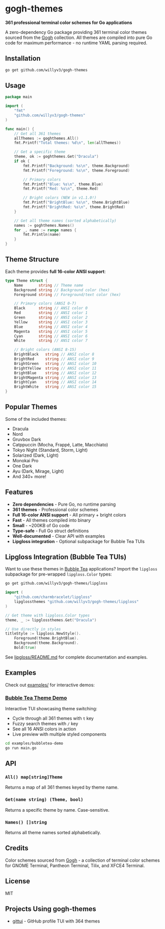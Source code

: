 # gogh-themes

**361 professional terminal color schemes for Go applications**

A zero-dependency Go package providing 361 terminal color themes sourced from the [Gogh](https://github.com/Gogh-Co/Gogh) collection. All themes are compiled into pure Go code for maximum performance - no runtime YAML parsing required.

## Installation

```bash
go get github.com/willyv3/gogh-themes
```

## Usage

```go
package main

import (
    "fmt"
    "github.com/willyv3/gogh-themes"
)

func main() {
    // Get all 361 themes
    allThemes := goghthemes.All()
    fmt.Printf("Total themes: %d\n", len(allThemes))

    // Get a specific theme
    theme, ok := goghthemes.Get("Dracula")
    if ok {
        fmt.Printf("Background: %s\n", theme.Background)
        fmt.Printf("Foreground: %s\n", theme.Foreground)

        // Primary colors
        fmt.Printf("Blue: %s\n", theme.Blue)
        fmt.Printf("Red: %s\n", theme.Red)

        // Bright colors (NEW in v1.1.0!)
        fmt.Printf("BrightBlue: %s\n", theme.BrightBlue)
        fmt.Printf("BrightRed: %s\n", theme.BrightRed)
    }

    // Get all theme names (sorted alphabetically)
    names := goghthemes.Names()
    for _, name := range names {
        fmt.Println(name)
    }
}
```

## Theme Structure

Each theme provides **full 16-color ANSI support**:

```go
type Theme struct {
    Name       string // Theme name
    Background string // Background color (hex)
    Foreground string // Foreground/text color (hex)

    // Primary colors (ANSI 0-7)
    Black      string // ANSI color 0
    Red        string // ANSI color 1
    Green      string // ANSI color 2
    Yellow     string // ANSI color 3
    Blue       string // ANSI color 4
    Magenta    string // ANSI color 5
    Cyan       string // ANSI color 6
    White      string // ANSI color 7

    // Bright colors (ANSI 8-15)
    BrightBlack   string // ANSI color 8
    BrightRed     string // ANSI color 9
    BrightGreen   string // ANSI color 10
    BrightYellow  string // ANSI color 11
    BrightBlue    string // ANSI color 12
    BrightMagenta string // ANSI color 13
    BrightCyan    string // ANSI color 14
    BrightWhite   string // ANSI color 15
}
```

## Popular Themes

Some of the included themes:
- Dracula
- Nord
- Gruvbox Dark
- Catppuccin (Mocha, Frappé, Latte, Macchiato)
- Tokyo Night (Standard, Storm, Light)
- Solarized (Dark, Light)
- Monokai Pro
- One Dark
- Ayu (Dark, Mirage, Light)
- And 340+ more!

## Features

- **Zero dependencies** - Pure Go, no runtime parsing
- **361 themes** - Professional color schemes
- **Full 16-color ANSI support** - All primary + bright colors
- **Fast** - All themes compiled into binary
- **Small** - ~200KB of Go code
- **Type-safe** - Full Go struct definitions
- **Well-documented** - Clear API with examples
- **Lipgloss integration** - Optional subpackage for Bubble Tea TUIs

## Lipgloss Integration (Bubble Tea TUIs)

Want to use these themes in [Bubble Tea](https://github.com/charmbracelet/bubbletea) applications? Import the `lipgloss` subpackage for pre-wrapped `lipgloss.Color` types:

```bash
go get github.com/willyv3/gogh-themes/lipgloss
```

```go
import (
    "github.com/charmbracelet/lipgloss"
    lipglossthemes "github.com/willyv3/gogh-themes/lipgloss"
)

// Get theme with lipgloss.Color types
theme, _ := lipglossthemes.Get("Dracula")

// Use directly in styles
titleStyle := lipgloss.NewStyle().
    Foreground(theme.BrightBlue).
    Background(theme.Background).
    Bold(true)
```

See [lipgloss/README.md](lipgloss/README.md) for complete documentation and examples.

## Examples

Check out [examples/](examples/) for interactive demos:

### [Bubble Tea Theme Demo](examples/bubbletea-demo)

Interactive TUI showcasing theme switching:
- Cycle through all 361 themes with `t` key
- Fuzzy search themes with `/` key
- See all 16 ANSI colors in action
- Live preview with multiple styled components

```bash
cd examples/bubbletea-demo
go run main.go
```

## API

### `All() map[string]Theme`
Returns a map of all 361 themes keyed by theme name.

### `Get(name string) (Theme, bool)`
Returns a specific theme by name. Case-sensitive.

### `Names() []string`
Returns all theme names sorted alphabetically.

## Credits

Color schemes sourced from [Gogh](https://github.com/Gogh-Co/Gogh) - a collection of terminal color schemes for GNOME Terminal, Pantheon Terminal, Tilix, and XFCE4 Terminal.

## License

MIT

## Projects Using gogh-themes

- [gittui](https://github.com/willyv3/gittui) - GitHub profile TUI with 364 themes
